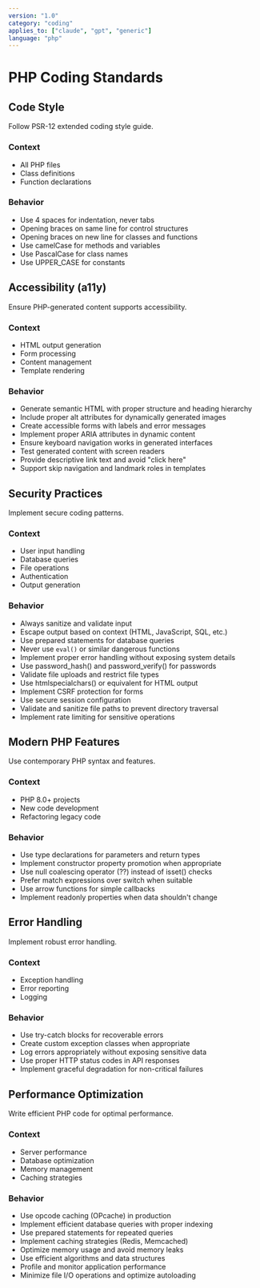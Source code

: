 ```yaml
---
version: "1.0"
category: "coding"
applies_to: ["claude", "gpt", "generic"]
language: "php"
---
```


# PHP Coding Standards

## Code Style
Follow PSR-12 extended coding style guide.

### Context
- All PHP files
- Class definitions
- Function declarations

### Behavior
- Use 4 spaces for indentation, never tabs
- Opening braces on same line for control structures
- Opening braces on new line for classes and functions
- Use camelCase for methods and variables
- Use PascalCase for class names
- Use UPPER_CASE for constants

## Accessibility (a11y)
Ensure PHP-generated content supports accessibility.

### Context
- HTML output generation
- Form processing
- Content management
- Template rendering

### Behavior
- Generate semantic HTML with proper structure and heading hierarchy
- Include proper alt attributes for dynamically generated images
- Create accessible forms with labels and error messages
- Implement proper ARIA attributes in dynamic content
- Ensure keyboard navigation works in generated interfaces
- Test generated content with screen readers
- Provide descriptive link text and avoid "click here"
- Support skip navigation and landmark roles in templates

## Security Practices
Implement secure coding patterns.

### Context
- User input handling
- Database queries
- File operations
- Authentication
- Output generation

### Behavior
- Always sanitize and validate input
- Escape output based on context (HTML, JavaScript, SQL, etc.)
- Use prepared statements for database queries
- Never use `eval()` or similar dangerous functions
- Implement proper error handling without exposing system details
- Use password_hash() and password_verify() for passwords
- Validate file uploads and restrict file types
- Use htmlspecialchars() or equivalent for HTML output
- Implement CSRF protection for forms
- Use secure session configuration
- Validate and sanitize file paths to prevent directory traversal
- Implement rate limiting for sensitive operations

## Modern PHP Features
Use contemporary PHP syntax and features.

### Context
- PHP 8.0+ projects
- New code development
- Refactoring legacy code

### Behavior
- Use type declarations for parameters and return types
- Implement constructor property promotion when appropriate
- Use null coalescing operator (??) instead of isset() checks
- Prefer match expressions over switch when suitable
- Use arrow functions for simple callbacks
- Implement readonly properties when data shouldn't change

## Error Handling
Implement robust error handling.

### Context
- Exception handling
- Error reporting
- Logging

### Behavior
- Use try-catch blocks for recoverable errors
- Create custom exception classes when appropriate
- Log errors appropriately without exposing sensitive data
- Use proper HTTP status codes in API responses
- Implement graceful degradation for non-critical failures

## Performance Optimization
Write efficient PHP code for optimal performance.

### Context
- Server performance
- Database optimization
- Memory management
- Caching strategies

### Behavior
- Use opcode caching (OPcache) in production
- Implement efficient database queries with proper indexing
- Use prepared statements for repeated queries
- Implement caching strategies (Redis, Memcached)
- Optimize memory usage and avoid memory leaks
- Use efficient algorithms and data structures
- Profile and monitor application performance
- Minimize file I/O operations and optimize autoloading